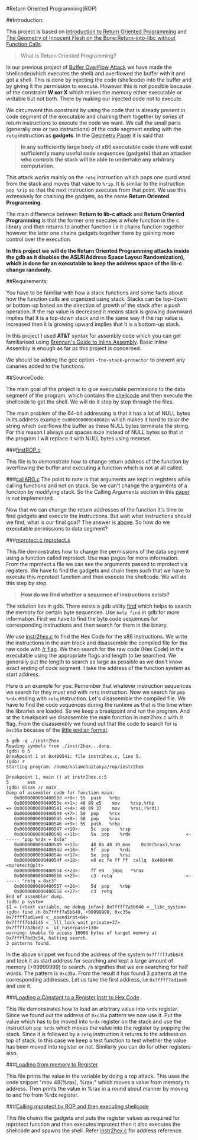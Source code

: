 #Return Oriented Programming(ROP)

##Introduction:

This project is based on [Introduction to Return Oriented Programming](http://codearcana.com/posts/2013/05/28/introduction-to-return-oriented-programming-rop.html) and [The Geometry of Innocent Flesh on the Bone:Return-into-libc without Function Calls](https://cseweb.ucsd.edu/~hovav/dist/geometry.pdf).

>What is Return Oriented Programming?

In our previous project of [Buffer OverFlow Attack](../BOFA) we have made the shellcode(which executes the shell) and overflowed the buffer with it and got a shell. This is done by injecting the code (shellcode) into the buffer and by giving it the permission to execute. However this is not possible because of the constraint **W xor X** which makes the memory either executable or writable but not both. There by making our injected code not to execute.

We circumvent this constraint by using the code that is already present in code segment of the executable and chaining them together by series of return instructions to execute the code we want. We call the small parts (generally one or two instructions) of the code segment ending with the ```retq``` instruction as **gadgets**. In the [Geometry Paper](https://cseweb.ucsd.edu/~hovav/dist/geometry.pdf) it is said that

>**In any sufficiently large body of x86 executable code there will exist sufficiently many useful code sequences (gadgets) that an attacker who controls the stack will be able to undertake any arbitrary computation.**

This attack works mainly on the ```retq``` instruction which pops one quad word from the stack and moves that value to ```%rip```. It is similar to the instruction ```pop %rip``` so that the next instruction executes from that point. We use this extensively for chaining the gadgets, so the name **Return Oriented Programming**.

The main difference between **Return to lib-c attack** and **Return Oriented Programming** is that the former one executes a whole function in the c library and then returns to another function i.e it chains function together however the later one chains gadgets together there by gaining more control over the execution.

**In this project we will do the Return Oriented Programming attacks inside the gdb as it disables the ASLR(Address Space Layout Randomization), which is done for an executable to keep the address space of the lib-c change randomly.**

##Requirements:

 You have to be familiar with how a stack functions and some facts about how the function calls are organized using stack. Stacks can be top-down or bottom-up based on the direction of growth of the stack after a push operation. If the rsp value is decreased it means stack is growing downward implies that it is a top-down stack and in the same way if the rsp value is increased then it is growing upward implies that it is a bottom-up stack.

 In this project I used **AT&T** syntax for assembly code which you can get familiarised using [Brennan's Guide to Inline Assembly](http://www.delorie.com/djgpp/doc/brennan/brennan_att_inline_djgpp.html). Basic Inline Assembly is enough as far as this project is concerned.

 We should be adding the gcc option ```-fno-stack-protector``` to prevent any canaries added to the functions.

##SourceCode:

The main goal of the project is to give executable permissions to the data segment of the program, which contains the [shellcode](https://github.com/nvsskchaitanya/BOFA#shellcodec) and then execute the shellcode to get the shell. We will do it step by step through the files.

The main problem of the 64-bit addressing is that it has a lot of NULL bytes in its address example ```0x000000000040602d``` which makes it hard to tailor the string which overflows the buffer as these NULL bytes terminate the string. For this reason I always put spaces ```0x20``` instead of NULL bytes so that in the program I will replace it with NULL bytes using memset.

###[firstROP.c](./firstROP.c)

This file is to demonstrate how to change return address of the function by overflowing the buffer and executing a function which is not at all called.

###[callARG.c](./callARG.c)
The point to note is that arguments are kept in registers while calling functions and not on stack. So we can't change the arguments of a function by modifying stack. So the Calling Arguments section in this [paper](http://codearcana.com/posts/2013/05/28/introduction-to-return-oriented-programming-rop.html) is not implemented.

Now that we can change the return addresses of the function it's time to find gadgets and execute the instructions. But wait what instructions should we find, what is our final goal? The answer is [above](https://github.com/nvsskchaitanya/ROP#sourcecode). So how do we executable permissions to data segment?

###[mprotect.c](./mprotect.c),[mprotect.s](./mprotect.s)

This file demonstrates how to change the permissions of the data segment using a function called mprotect. Use man pages for more information. From the mprotect.s file we can see the arguments passed to mprotect via registers. We have to find the gadgets and chain them such that we have to execute this mprotect function and then execute the shellcode. We will do this step by step.

>**How do we find whether a sequence of instructions exists?**

The solution lies in gdb. There exists a gdb utility [find](https://sourceware.org/gdb/onlinedocs/gdb/Searching-Memory.html) which helps to search the memory for certain byte sequences. Use ```help find``` in gdb for more information. First we have to find the byte code sequences for corresponding instructions and then search for them in the binary.

We use [instr2hex.c](./instr2hex.c) to find the Hex Code for the x86 instructions. We write the instructions in the asm block and disassemble the compiled file for the raw code with [/r flag](https://sourceware.org/gdb/onlinedocs/gdb/Machine-Code.html). We then search for the raw code (Hex Code) in the executable using the appropriate flags and length to be searched. We generally put the length to search as large as possible as we don't know exact ending of code segment. I take the address of the function *system* as start address.

Here is an example for you. Remember that whatever instruction sequences we search for they must end with ```retq``` instruction. Now we search for ```pop %rdx``` ending with ```retq``` instruction. Let's disassemble the compiled file. We have to find the code sequences during the runtime as that is the time when the libraries are loaded. So we keep a breakpoint and run the program. And at the breakpoint we disassemble the main function in instr2hex.c with /r flag. From the disassembly we found out that the code to search for is ```0xc35a``` because of the [little endian format](https://en.wikipedia.org/wiki/Endianness).

```
$ gdb -q ./instr2hex
Reading symbols from ./instr2hex...done.
(gdb) b 5
Breakpoint 1 at 0x400541: file instr2hex.c, line 5.
(gdb) r
Starting program: /home/nalamchaitanya/rop/instr2hex

Breakpoint 1, main () at instr2hex.c:5
5		asm
(gdb) disas /r main
Dump of assembler code for function main:
   0x000000000040053d <+0>:	55	push   %rbp
   0x000000000040053e <+1>:	48 89 e5	mov    %rsp,%rbp
=> 0x0000000000400541 <+4>:	48 89 37	mov    %rsi,(%rdi)
   0x0000000000400544 <+7>:	59	pop    %rcx
   0x0000000000400545 <+8>:	58	pop    %rax
   0x0000000000400546 <+9>:	55	push   %rbp
   0x0000000000400547 <+10>:	5c	pop    %rsp
   0x0000000000400548 <+11>:	5a	pop    %rdx                     <------ "pop %rdx = 0x5a"
   0x0000000000400549 <+12>:	48 8b 40 30	mov    0x30(%rax),%rax
   0x000000000040054d <+16>:	5f	pop    %rdi
   0x000000000040054e <+17>:	5e	pop    %rsi
   0x000000000040054f <+18>:	e8 ec fe ff ff	callq  0x400440 <mprotect@plt>
   0x0000000000400554 <+23>:	ff e0	jmpq   *%rax
   0x0000000000400556 <+25>:	c3	retq                            <------ "retq = 0xc3"
   0x0000000000400557 <+26>:	5d	pop    %rbp
   0x0000000000400558 <+27>:	c3	retq
End of assembler dump.
(gdb) p system
$1 = {<text variable, no debug info>} 0x7ffff7a5b640 <__libc_system>
(gdb) find /h 0x7ffff7a5b640, +99999999, 0xc35a
0x7ffff7ad1ee0 <__opendirat+64>
0x7ffff7b1d145 <__lll_lock_wait_private+37>
0x7ffff7b2bcd2 <__GI_ruserpass+130>
warning: Unable to access 16000 bytes of target memory at 0x7ffff7bd3c54, halting search.
3 patterns found.
```

In the above snippet we found the address of the system ```0x7ffff7a5b640``` and took it as start address for searching and kept a large amount of memory (+99999999) to search. ```/h``` signifies that we are searching for half words. The pattern is ```0xc35a```. From the result it has found 3 patterns at the corresponding addresses. Let us take the first address, i.e ```0x7ffff7ad1ee0``` and use it.

###[Loading a Constant to a Register](./rop1.c),[Instr to Hex Code](./instr2hex.c)

This file demonstrates how to load an arbitrary value into ```%rdx``` register. Since we found out the address of ```0xc35a``` pattern we now use it. Put the value which has to be moved into ```%rdx``` register on the stack and use the instruction ```pop %rdx``` which moves the value into the register by popping the stack. Since it is followed by a ```retq``` instruction it returns to the address on top of stack. In this case we keep a test function to test whether the value has been moved into register or not. Similarly you can do for other registers also.

###[Loading from memory to Register](./rop2.c)

This file prints the value in the variable by doing a rop attack. This uses the code snippet "mov 48(%rax), %rax;" which moves a value from memory to address. Then prints the value in %rax in a round about manner by moving to and fro from %rdx register.

###[Calling mprotect by ROP and then executing shellcode](./rop3.c)

This file chains the gadgets and puts the register values as required for mprotect function and then executes mprotect then it also executes the shellcode and spawns the shell. Refer [instr2hex.c](./instr2hex.c) for address reference.
